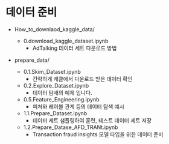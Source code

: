 # 데이터 준비

- How_to_downlaod_kaggle_data/
    - 0.download_kaggle_dataset.ipynb
        - AdTalking 데이터 세트 다운로드 방법


- prepare_data/
    - 0.1.Skim_Dataset.ipynb
        - 간략하게 캐클에서 다운로드 받은 데이터 확인
    - 0.2.Explore_Dataset.ipynb
        - 데이터 탐새의 예제 입니다.
    - 0.5.Feature_Engineering.ipynb        
        - 피쳐와 레이블 관계 등의 데이터 탐색 예시
    - 1.1.Prepare_Dataset.ipynb
        - 데이터 세트 샘플링하여 훈련, 테스트 데이터 세트 저장
    - 1.2.Prepare_Datase_AFD_TRANt.ipynb        
        - Transaction fraud insights 모델 타입을 위한 데이터 준비
        





